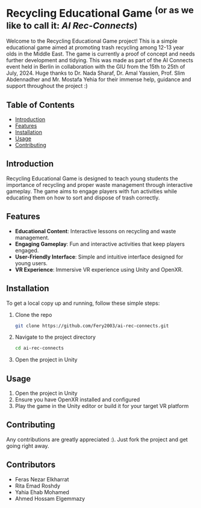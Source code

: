 # Recycling Educational Game <sup>(or as we like to call it: _AI Rec-Connects_)</sup>

Welcome to the Recycling Educational Game project! This is a simple educational game aimed at promoting trash recycling among 12-13 year olds in the Middle East. The game is currently a proof of concept and needs further development and tidying. This was made as part of the AI Connects event held in Berlin in collaboration with the GIU from the 15th to 25th of July, 2024. Huge thanks to Dr. Nada Sharaf, Dr. Amal Yassien, Prof. Slim Abdennadher and Mr. Mostafa Yehia for their immense help, guidance and support throughout the project :)

## Table of Contents

- [Introduction](#introduction)
- [Features](#features)
- [Installation](#installation)
- [Usage](#usage)
- [Contributing](#contributing)

## Introduction

Recycling Educational Game is designed to teach young students the importance of recycling and proper waste management through interactive gameplay. The game aims to engage players with fun activities while educating them on how to sort and dispose of trash correctly.

## Features

- **Educational Content**: Interactive lessons on recycling and waste management.
- **Engaging Gameplay**: Fun and interactive activities that keep players engaged.
- **User-Friendly Interface**: Simple and intuitive interface designed for young users.
- **VR Experience**: Immersive VR experience using Unity and OpenXR.

## Installation

To get a local copy up and running, follow these simple steps:

1. Clone the repo
   ```sh
   git clone https://github.com/Fery2003/ai-rec-connects.git

2. Navigate to the project directory
   ```sh
   cd ai-rec-connects

3. Open the project in Unity

## Usage

1. Open the project in Unity
2. Ensure you have OpenXR installed and configured
3. Play the game in the Unity editor or build it for your target VR platform

## Contributing

Any contributions are greatly appreciated :). Just fork the project and get going right away.

## Contributors

* Feras Nezar Elkharrat
* Rita Emad Roshdy
* Yahia Ehab Mohamed
* Ahmed Hossam Elgemmazy
